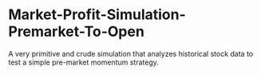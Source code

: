 # Market-Profit-Simulation-Premarket-To-Open
A very primitive and crude simulation that analyzes historical stock data to test a simple pre-market momentum strategy.
